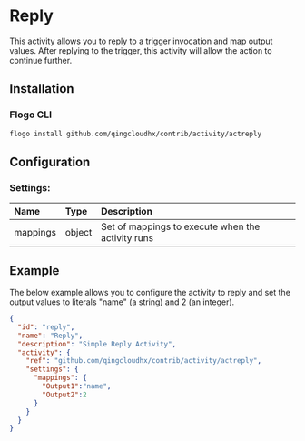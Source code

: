 <!--
title: Reply
weight: 4601
-->

# Reply
This activity allows you to reply to a trigger invocation and map output values. After replying to the trigger, this activity will allow the action to continue further.

## Installation

### Flogo CLI
```bash
flogo install github.com/qingcloudhx/contrib/activity/actreply
```

## Configuration

### Settings:
| Name     | Type   | Description
|:---      | :---   | :---    
| mappings | object | Set of mappings to execute when the activity runs

## Example
The below example allows you to configure the activity to reply and set the output values to literals "name" (a string) and 2 (an integer).

```json
{
  "id": "reply",
  "name": "Reply",
  "description": "Simple Reply Activity",
  "activity": {
    "ref": "github.com/qingcloudhx/contrib/activity/actreply",
    "settings": {
      "mappings": {
        "Output1":"name",
        "Output2":2
      }
    }
  }
}
```